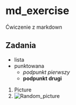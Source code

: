 # md_exercise
Ćwiczenie z markdown
## Zadania
* lista
* punktowana
  * _podpunkt pierwszy_
  * __podpunkt drugi__

1. Picture
2. ![Random_picture](https://ps.w.org/advanced-random-posts-widget/assets/icon-256x256.png?rev=2046099)
